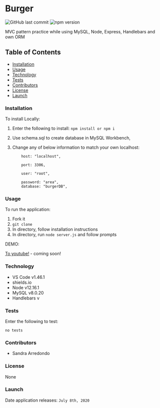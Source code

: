 # Burger

![GitHub last commit](https://img.shields.io/github/last-commit/salpharre/Employee-Tracker) ![npm version](https://badge.fury.io/js/inquirer.svg)

MVC pattern practice while using MySQL, Node, Express, Handlebars and own ORM

## Table of Contents

* [Installation](#installation)
* [Usage](#usage)
* [Technology](#technology)
* [Tests](#tests)
* [Contributors](#contributors)
* [License](#license)
* [Launch](#launch)

### Installation

To install Locally:

1. Enter the following to install: `npm install or npm i`

2. Use schema.sql to create database in MySQL Workbench,

3. Change any of below information to match your own localhost:


    ``` 
        host: "localhost",
        
        port: 3306,
        
        user: "root",
        
        password: "area",
        database: "burgerDB",
    ```

### Usage




To run the application:
1. Fork it
2. `git clone`
3. In directory, follow installation instructions
4. In directory, run `node server.js` and follow prompts


DEMO:

[To youtube!]() - coming soon!

### Technology

* VS Code v1.46.1
* shields.io
* Node v12.16.1
* MySQL v8.0.20
* Handlebars v

### Tests

Enter the following to test:

`no tests`

### Contributors

* Sandra Arredondo

### License

None

### Launch

Date application releases: `July 8th, 2020`